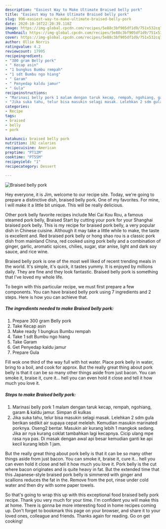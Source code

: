 ```yaml
---
description: "Easiest Way to Make Ultimate Braised belly pork"
title: "Easiest Way to Make Ultimate Braised belly pork"
slug: 996-easiest-way-to-make-ultimate-braised-belly-pork
date: 2020-10-16T22:20:39.118Z
image: https://img-global.cpcdn.com/recipes/5e88c3bf905df1d9/751x532cq70/braised-belly-pork-foto-resep-utama.jpg
thumbnail: https://img-global.cpcdn.com/recipes/5e88c3bf905df1d9/751x532cq70/braised-belly-pork-foto-resep-utama.jpg
cover: https://img-global.cpcdn.com/recipes/5e88c3bf905df1d9/751x532cq70/braised-belly-pork-foto-resep-utama.jpg
author: Ollie Norris
ratingvalue: 4.2
reviewcount: 17995
recipeingredient:
- "300 gram Belly pork"
- " Kecap asin"
- "1 bungkus Bumbu rempah"
- "1 sdt Bumbu ngo hiang"
- " Garam"
- " Penyedap kaldu jamur"
- " Gula"
recipeinstructions:
- "Marinasi belly pork 1 malam dengan taruk kecap, rempah, ngohiang, garam &amp; kaldu jamur. Simpan di kulkas"
- "Jika suka tahu, telur bisa masukin selagi masak. Lelehkan 2 sdm gula berikan sedikit air supaya cepat meleleh. Kemudian masukin marinated porknya. Oseng2 bentar. Masukin air kurang lebih 1 mangkok sedang. Jika air nya kurang coklat tambahkan lagi kecapnya. Cicip ulang mpe rasa nya pas. Di masak dengan awal api besar kemudian ganti ke api kecil kurang lebih 1 jam."
categories:
- Recipe
tags:
- braised
- belly
- pork

katakunci: braised belly pork 
nutrition: 192 calories
recipecuisine: American
preptime: "PT12M"
cooktime: "PT55M"
recipeyield: "1"
recipecategory: Dessert

---
```



![Braised belly pork](https://img-global.cpcdn.com/recipes/5e88c3bf905df1d9/751x532cq70/braised-belly-pork-foto-resep-utama.jpg)

Hey everyone, it is Jim, welcome to our recipe site. Today, we're going to prepare a distinctive dish, braised belly pork. One of my favorites. For mine, I will make it a little bit unique. This will be really delicious.

Other pork belly favorite recipes include Mei Cai Kou Rou, a famous steamed pork belly, Braised Start by cutting your pork for your Shanghai braised pork belly. This is my recipe for braised pork belly, a very popular dish in Chinese cuisine. Although it may take a little while to make, the taste is excellent and. Red braised pork belly or hong shao rou is a classic pork dish from mainland China, red cooked using pork belly and a combination of ginger, garlic, aromatic spices, chilies, sugar, star anise, light and dark soy sauce, and rice wine.

Braised belly pork is one of the most well liked of recent trending meals in the world. It's simple, it's quick, it tastes yummy. It is enjoyed by millions daily. They are fine and they look fantastic. Braised belly pork is something that I've loved my whole life.


To begin with this particular recipe, we must first prepare a few components. You can have braised belly pork using 7 ingredients and 2 steps. Here is how you can achieve that.

<!--inarticleads1-->

##### The ingredients needed to make Braised belly pork:

1. Prepare 300 gram Belly pork
1. Take  Kecap asin
1. Make ready 1 bungkus Bumbu rempah
1. Take 1 sdt Bumbu ngo hiang
1. Take  Garam
1. Get  Penyedap kaldu jamur
1. Prepare  Gula


Fill wok one third of the way full with hot water. Place pork belly in water, bring to a boil, and cook for approx. But the really great thing about pork belly is that it can be so many other things aside from just bacon. You can smoke it, braise it, cure it… hell you can even hold it close and tell it how much you love it. 

<!--inarticleads2-->

##### Steps to make Braised belly pork:

1. Marinasi belly pork 1 malam dengan taruk kecap, rempah, ngohiang, garam &amp; kaldu jamur. Simpan di kulkas
1. Jika suka tahu, telur bisa masukin selagi masak. Lelehkan 2 sdm gula berikan sedikit air supaya cepat meleleh. Kemudian masukin marinated porknya. Oseng2 bentar. Masukin air kurang lebih 1 mangkok sedang. Jika air nya kurang coklat tambahkan lagi kecapnya. Cicip ulang mpe rasa nya pas. Di masak dengan awal api besar kemudian ganti ke api kecil kurang lebih 1 jam.


But the really great thing about pork belly is that it can be so many other things aside from just bacon. You can smoke it, braise it, cure it… hell you can even hold it close and tell it how much you love it. Pork belly is the cut where bacon originates and is quite heavy in fat. But the extended time that this Japanese-style braised pork belly is simmered with ginger and scallions reduces the fat in the. Remove from the pot, rinse under cold water and then dry with some paper towels. 

So that's going to wrap this up with this exceptional food braised belly pork recipe. Thank you very much for your time. I'm confident you will make this at home. There is gonna be more interesting food in home recipes coming up. Don't forget to bookmark this page on your browser, and share it to your loved ones, colleague and friends. Thanks again for reading. Go on get cooking!
